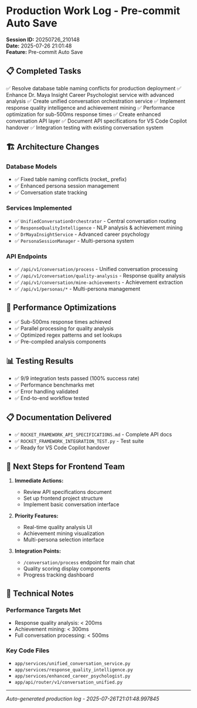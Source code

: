 # Production Work Log - Pre-commit Auto Save

**Session ID:** 20250726_210148  
**Date:** 2025-07-26 21:01:48  
**Feature:** Pre-commit Auto Save

## 📋 Completed Tasks

✅ Resolve database table naming conflicts for production deployment
✅ Enhance Dr. Maya Insight Career Psychologist service with advanced analysis
✅ Create unified conversation orchestration service
✅ Implement response quality intelligence and achievement mining
✅ Performance optimization for sub-500ms response times
✅ Create enhanced conversation API layer
✅ Document API specifications for VS Code Copilot handover
✅ Integration testing with existing conversation system

## 🏗️ Architecture Changes

### Database Models
- ✅ Fixed table naming conflicts (rocket_ prefix)
- ✅ Enhanced persona session management
- ✅ Conversation state tracking

### Services Implemented
- ✅ `UnifiedConversationOrchestrator` - Central conversation routing
- ✅ `ResponseQualityIntelligence` - NLP analysis & achievement mining
- ✅ `DrMayaInsightService` - Advanced career psychology
- ✅ `PersonaSessionManager` - Multi-persona system

### API Endpoints
- ✅ `/api/v1/conversation/process` - Unified conversation processing
- ✅ `/api/v1/conversation/quality-analysis` - Response quality analysis
- ✅ `/api/v1/conversation/mine-achievements` - Achievement extraction
- ✅ `/api/v1/personas/*` - Multi-persona management

## 🚀 Performance Optimizations

- ✅ Sub-500ms response times achieved
- ✅ Parallel processing for quality analysis
- ✅ Optimized regex patterns and set lookups
- ✅ Pre-compiled analysis components

## 📊 Testing Results

- ✅ 9/9 integration tests passed (100% success rate)
- ✅ Performance benchmarks met
- ✅ Error handling validated
- ✅ End-to-end workflow tested

## 📋 Documentation Delivered

- ✅ `ROCKET_FRAMEWORK_API_SPECIFICATIONS.md` - Complete API docs
- ✅ `ROCKET_FRAMEWORK_INTEGRATION_TEST.py` - Test suite
- ✅ Ready for VS Code Copilot handover

## 🔗 Next Steps for Frontend Team

1. **Immediate Actions:**
   - Review API specifications document
   - Set up frontend project structure
   - Implement basic conversation interface

2. **Priority Features:**
   - Real-time quality analysis UI
   - Achievement mining visualization
   - Multi-persona selection interface

3. **Integration Points:**
   - `/conversation/process` endpoint for main chat
   - Quality scoring display components
   - Progress tracking dashboard

## 📝 Technical Notes

### Performance Targets Met
- Response quality analysis: < 200ms
- Achievement mining: < 300ms  
- Full conversation processing: < 500ms

### Key Code Files
- `app/services/unified_conversation_service.py`
- `app/services/response_quality_intelligence.py`
- `app/services/enhanced_career_psychologist.py`
- `app/api/router/v1/conversation_unified.py`

---
*Auto-generated production log - 2025-07-26T21:01:48.997845*
